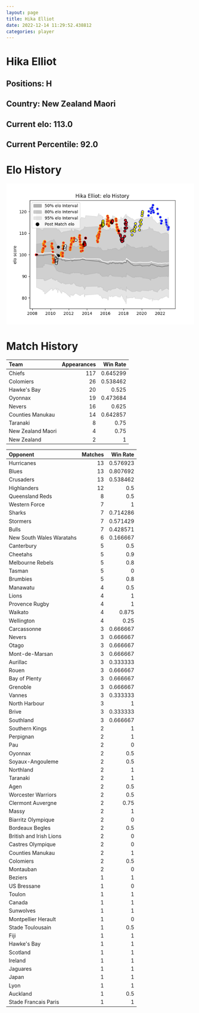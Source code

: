 ```yaml
---  
layout: page  
title: Hika Elliot  
date: 2022-12-14 11:29:52.438812  
categories: player  
---
```

# Hika Elliot

## Positions: H

## Country: New Zealand Maori

## Current elo: 113.0

## Current Percentile: 92.0

# Elo History


![elo history](history_HikaElliot.png)
# Match History


| Team              |   Appearances |   Win Rate |
|:------------------|--------------:|-----------:|
| Chiefs            |           117 |   0.645299 |
| Colomiers         |            26 |   0.538462 |
| Hawke's Bay       |            20 |   0.525    |
| Oyonnax           |            19 |   0.473684 |
| Nevers            |            16 |   0.625    |
| Counties Manukau  |            14 |   0.642857 |
| Taranaki          |             8 |   0.75     |
| New Zealand Maori |             4 |   0.75     |
| New Zealand       |             2 |   1        |

| Opponent                 |   Matches |   Win Rate |
|:-------------------------|----------:|-----------:|
| Hurricanes               |        13 |   0.576923 |
| Blues                    |        13 |   0.807692 |
| Crusaders                |        13 |   0.538462 |
| Highlanders              |        12 |   0.5      |
| Queensland Reds          |         8 |   0.5      |
| Western Force            |         7 |   1        |
| Sharks                   |         7 |   0.714286 |
| Stormers                 |         7 |   0.571429 |
| Bulls                    |         7 |   0.428571 |
| New South Wales Waratahs |         6 |   0.166667 |
| Canterbury               |         5 |   0.5      |
| Cheetahs                 |         5 |   0.9      |
| Melbourne Rebels         |         5 |   0.8      |
| Tasman                   |         5 |   0        |
| Brumbies                 |         5 |   0.8      |
| Manawatu                 |         4 |   0.5      |
| Lions                    |         4 |   1        |
| Provence Rugby           |         4 |   1        |
| Waikato                  |         4 |   0.875    |
| Wellington               |         4 |   0.25     |
| Carcassonne              |         3 |   0.666667 |
| Nevers                   |         3 |   0.666667 |
| Otago                    |         3 |   0.666667 |
| Mont-de-Marsan           |         3 |   0.666667 |
| Aurillac                 |         3 |   0.333333 |
| Rouen                    |         3 |   0.666667 |
| Bay of Plenty            |         3 |   0.666667 |
| Grenoble                 |         3 |   0.666667 |
| Vannes                   |         3 |   0.333333 |
| North Harbour            |         3 |   1        |
| Brive                    |         3 |   0.333333 |
| Southland                |         3 |   0.666667 |
| Southern Kings           |         2 |   1        |
| Perpignan                |         2 |   1        |
| Pau                      |         2 |   0        |
| Oyonnax                  |         2 |   0.5      |
| Soyaux-Angouleme         |         2 |   0.5      |
| Northland                |         2 |   1        |
| Taranaki                 |         2 |   1        |
| Agen                     |         2 |   0.5      |
| Worcester Warriors       |         2 |   0.5      |
| Clermont Auvergne        |         2 |   0.75     |
| Massy                    |         2 |   1        |
| Biarritz Olympique       |         2 |   0        |
| Bordeaux Begles          |         2 |   0.5      |
| British and Irish Lions  |         2 |   0        |
| Castres Olympique        |         2 |   0        |
| Counties Manukau         |         2 |   1        |
| Colomiers                |         2 |   0.5      |
| Montauban                |         2 |   0        |
| Beziers                  |         1 |   1        |
| US Bressane              |         1 |   0        |
| Toulon                   |         1 |   1        |
| Canada                   |         1 |   1        |
| Sunwolves                |         1 |   1        |
| Montpellier Herault      |         1 |   0        |
| Stade Toulousain         |         1 |   0.5      |
| Fiji                     |         1 |   1        |
| Hawke's Bay              |         1 |   1        |
| Scotland                 |         1 |   1        |
| Ireland                  |         1 |   1        |
| Jaguares                 |         1 |   1        |
| Japan                    |         1 |   1        |
| Lyon                     |         1 |   1        |
| Auckland                 |         1 |   0.5      |
| Stade Francais Paris     |         1 |   1        |